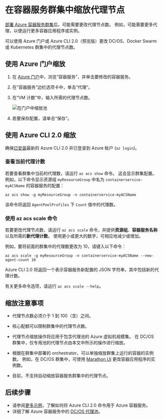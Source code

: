 # <a name="scale-agent-nodes-in-a-container-service-cluster"></a>在容器服务群集中缩放代理节点
[部署 Azure 容器服务群集](../articles/container-service/dcos-swarm/container-service-deployment.md)后，可能需要更改代理节点数。 例如，可能需要更多代理，以便运行更多容器应用程序或实例。 

可以使用 Azure 门户或 Azure CLI 2.0（预览版）更改 DC/OS、Docker Swarm 或 Kubernetes 群集中的代理节点数。 

## <a name="scale-with-the-azure-portal"></a>使用 Azure 门户缩放

1. 在 [Azure 门户](https://portal.azure.com)中，浏览“容器服务”，并单击要修改的容器服务。
2. 在“容器服务”边栏选项卡中，单击“代理”。
3. 在“VM 计数”中，输入所需的代理节点数。

    ![在门户中缩放池](./media/container-service-scale/container-service-scale-portal.png)

4. 若要保存配置，请单击“保存”。

## <a name="scale-with-the-azure-cli-20"></a>使用 Azure CLI 2.0 缩放

确保[已安装](/cli/azure/install-az-cli2)最新的 Azure CLI 2.0 并已登录到 Azure 帐户 (`az login`)。

### <a name="see-the-current-agent-count"></a>查看当前代理计数
若要查看群集中当前的代理数，请运行 `az acs show` 命令。 这会显示群集配置。 例如，以下命令显示资源组 `myResourceGroup` 中名为 `containerservice-myACSName` 的容器服务的配置：

```azurecli
az acs show -g myResourceGroup -n containerservice-myACSName
```

该命令将返回 `AgentPoolProfiles` 下 `Count` 值中的代理数。

### <a name="use-the-az-acs-scale-command"></a>使用 az acs scale 命令
若要更改代理节点数，请运行 `az acs scale` 命令，并提供**资源组**、**容器服务名称**以及所需的**新代理计数**。 使用更小或更大的数字，可相应地减少或增加。

例如，要将前面的群集中的代理数更改为 10，请键入以下命令：

```azurecli
az acs scale -g myResourceGroup -n containerservice-myACSName --new-agent-count 10
```

Azure CLI 2.0 将返回一个表示容器服务新配置的 JSON 字符串，其中包括新的代理计数。

有关更多命令选项，请运行 `az acs scale --help`。

## <a name="scaling-considerations"></a>缩放注意事项

* 代理节点数必须介于 1 到 100（含）之间。 

* 核心配额可以限制群集中的代理节点数。

* 代理节点缩放操作将应用于包含代理池的 Azure 虚拟机规模集。 在 DC/OS 群集中，仅专用池的代理节点由本文中所示的操作进行缩放。

* 根据在群集中部署的 orchestrator，可以单独缩放群集上运行的容器的实例数。 例如，在 DC/OS 群集中，可使用 [Marathon UI](../articles/container-service/dcos-swarm/container-service-mesos-marathon-ui.md) 更改容器应用程序的实例数。

* 目前，不支持自动缩放容器服务群集中的代理节点。

## <a name="next-steps"></a>后续步骤
* 请参阅[更多示例](../articles/container-service/dcos-swarm/container-service-create-acs-cluster-cli.md)，了解如何将 Azure CLI 2.0 命令用于 Azure 容器服务。
* 详细了解 Azure 容器服务中的 [DC/OS 代理池](../articles/container-service/dcos-swarm/container-service-dcos-agents.md)。

